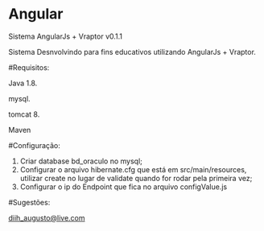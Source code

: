 # Angular
Sistema AngularJs + Vraptor v0.1.1

Sistema Desnvolvindo para fins educativos utilizando AngularJs + Vraptor.

#Requisitos:

Java 1.8.

mysql.

tomcat 8.

Maven

#Configuração:

1. Criar database bd_oraculo no mysql;
2. Configurar o arquivo hibernate.cfg que está em src/main/resources, utilizar create no lugar de validate quando for rodar pela primeira vez;
3. Configurar o ip do Endpoint que fica no arquivo configValue.js


#Sugestões:

diih_augusto@live.com



